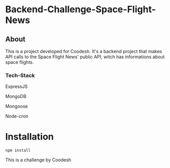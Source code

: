 # Backend-Challenge-Space-Flight-News

## About
This is a project developed for Coodesh. It's a backend project that makes API calls to the Space Flight News' public API, witch has informations about space flights.

### Tech-Stack

ExpressJS

MongoDB

Mongoose

Node-cron

# Installation 

    npm install


This is a challenge by Coodesh
